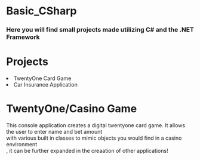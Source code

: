 # Basic_CSharp

<h3>Here you will find small projects made utilizing C# and the .NET Framework</h3>
  
  <h1><b>Projects</b></h1>
    <li>TwentyOne Card Game</li>
    <li>Car Insurance Application</li>
    
<h1>TwentyOne/Casino Game</h1>
<p>This console application creates a digital twentyone card game. It allows the user to enter name and bet amount <br>
with various built in classes to mimic objects you would find in a casino environment<br>, it can be further expanded in the creaation of other applications!</p>
    

